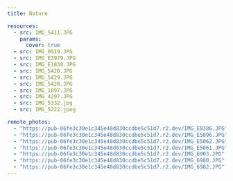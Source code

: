 ```yaml
---
title: Nature

resources:
  - src: IMG_5411.JPG
    params:
      cover: true
  - src: IMG_0519.JPG
  - src: IMG_E3979.JPG
  - src: IMG_E1838.JPG
  - src: IMG_5420.JPG
  - src: IMG_5429.JPG
  - src: IMG_5420.JPG
  - src: IMG_1897.JPG
  - src: IMG_4297.JPG
  - src: IMG_5332.jpg
  - src: IMG_5222.jpeg

remote_photos:
  - "https://pub-06fe3c30e1c345e48d830ccdbe5c51d7.r2.dev/IMG_E8386.JPG"
  - "https://pub-06fe3c30e1c345e48d830ccdbe5c51d7.r2.dev/IMG_E5096.JPG"
  - "https://pub-06fe3c30e1c345e48d830ccdbe5c51d7.r2.dev/IMG_E5062.JPG"
  - "https://pub-06fe3c30e1c345e48d830ccdbe5c51d7.r2.dev/IMG_E5061.JPG"
  - "https://pub-06fe3c30e1c345e48d830ccdbe5c51d7.r2.dev/IMG_6903.JPG"
  - "https://pub-06fe3c30e1c345e48d830ccdbe5c51d7.r2.dev/IMG_6980.JPG"
  - "https://pub-06fe3c30e1c345e48d830ccdbe5c51d7.r2.dev/IMG_6982.JPG"
---
```

